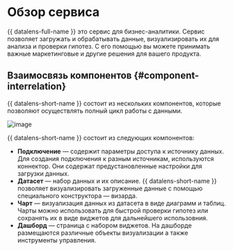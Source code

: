 # Обзор сервиса

{{ datalens-full-name }} это сервис для бизнес-аналитики. Сервис позволяет загружать и обрабатывать данные, визуализировать их для анализа и проверки гипотез.
С его помощью вы можете принимать важные маркетинговые и другие решения для вашего продукта.

## Взаимосвязь компонентов {#component-interrelation}

{{ datalens-short-name }} состоит из нескольких компонентов, которые позволяют осуществлять полный цикл работы с данными.

![image](../images/datalens.svg)

{{ datalens-short-name }} состоит из следующих компонентов:
- **Подключение** — содержит параметры доступа к источнику данных. Для создания подключения к разным источникам, используются коннектор. Они содержат предустановленные настройки для загрузки данных.
- **Датасет** — набор данных и их описание. {{ datalens-short-name }} позволяет визуализировать загруженные данные с помощью специального конструктора — визарда.
- **Чарт** — визуализация данных из датасета в виде диаграмм и таблиц. Чарты можно использовать для быстрой проверки гипотез или сохранять их в виде виджетов для дальнейшего использовния.
- **Дашборд** — страница с набором виджетов. На дашборде размещаются различные объекты визуализации а также инструменты управления.
